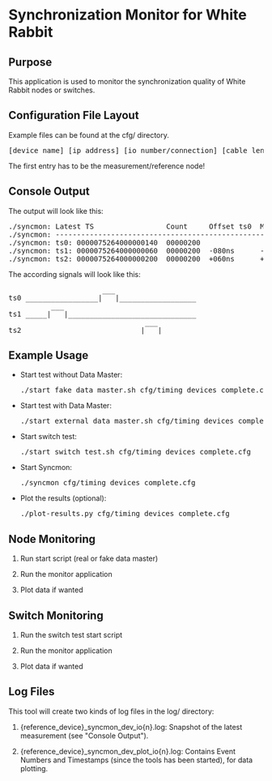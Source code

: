 Synchronization Monitor for White Rabbit
========================================

Purpose
-------

This application is used to monitor the synchronization quality of White Rabbit nodes or switches.

Configuration File Layout
-------------------------

Example files can be found at the cfg/ directory.

<pre>[device name] [ip address] [io number/connection] [cable length in meters]</pre>

The first entry has to be the measurement/reference node!

Console Output
--------------

The output will look like this:

<pre>
./syncmon: Latest TS                 Count     Offset ts0  MaxFuture  MinFuture  MaxPast  MinPast  Average
./syncmon: ----------------------------------------------------------------------------------------------------
./syncmon: ts0: 0000075264000000140  00000200
./syncmon: ts1: 0000075264000000060  00000200  -080ns      -080ns     -079ns     +000ns   +000ns   -79.889999ns
./syncmon: ts2: 0000075264000000200  00000200  +060ns      +000ns     +000ns     +060ns   +059ns   +59.775333ns
</pre>

The according signals will look like this:

<pre>
                      ___                   
ts0 _________________|   |__________________
          ___                               
ts1 _____|   |______________________________
                                ___         
ts2 ___________________________|   |________
</pre>

Example Usage
-------------

* Start test without Data Master:
  <pre>./start_fake_data_master.sh cfg/timing_devices_complete.cfg</pre>

* Start test with Data Master:
  <pre>./start_external_data_master.sh cfg/timing_devices_complete.cfg udp/dev/data.master</pre>

* Start switch test:
  <pre>./start_switch_test.sh cfg/timing_devices_complete.cfg</pre>

* Start Syncmon:
  <pre>./syncmon cfg/timing_devices_complete.cfg</pre>

* Plot the results (optional): 
  <pre>./plot-results.py cfg/timing_devices_complete.cfg</pre>

Node Monitoring
---------------

1. Run start script (real or fake data master)

2. Run the monitor application

3. Plot data if wanted

Switch Monitoring
-----------------

1. Run the switch test start script

2. Run the monitor application

3. Plot data if wanted

Log Files
---------

This tool will create two kinds of log files in the log/ directory:

1. {reference_device}_syncmon_dev_io{n}.log: Snapshot of the latest measurement (see "Console Output").

2. {reference_device}_syncmon_dev_plot_io{n}.log: Contains Event Numbers and Timestamps (since the tools has been started), for data plotting.
